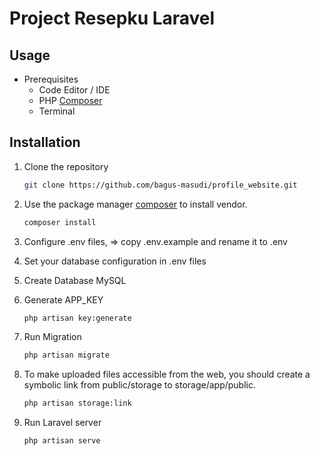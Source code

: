 # Project Resepku Laravel

## Usage
- Prerequisites
    - Code Editor / IDE
    - PHP [Composer](https://getcomposer.org/download/)
    - Terminal

## Installation

1. Clone the repository
    ```bash
    git clone https://github.com/bagus-masudi/profile_website.git
    ```

2. Use the package manager [composer](https://getcomposer.org/download/) to install vendor.

    ```bash
    composer install
    ```

3. Configure .env files, => copy .env.example and rename it to .env

4. Set your database configuration in .env files

5. Create Database MySQL 

6. Generate APP_KEY

    ```bash
    php artisan key:generate
    ```

7. Run Migration

    ```bash
    php artisan migrate
    ```

8. To make uploaded files accessible from the web, you should create a symbolic link from public/storage to storage/app/public.

    ```bash
    php artisan storage:link
    ```

9. Run Laravel server

    ```bash
    php artisan serve
    ```
